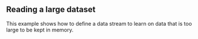 ## Reading a large dataset

This example shows how to define a data stream to learn on data that is too
large to be kept in memory.
